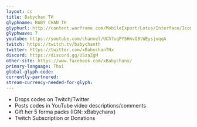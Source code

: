 ```yaml
---
layout: cc
title: Babychan TH 
glyphname: BABY CHAN TH
glyphurl: http://content.warframe.com/MobileExport/Lotus/Interface/Icons/Player/ContentCreators/BabychanTH.png
glyphwave: 7
youtube: https://youtube.com/channel/UCh7uqPY5HmvQ8tWEysjuqqA
twitch: https://twitch.tv/babychanth
twitter: https://twitter.com/xBabychanTHx
discord: https://discord.gg/USzaZgM
other-site: https://www.facebook.com/xBabychanx/
primary-language: Thai
global-glyph-code: 
currently-partnered: 
stream-currency-needed-for-glyph: 
---
```

* Drops codes on Twitch/Twitter
* Posts codes in YouTube video descriptions/comments
* Gift her 5 forma packs (IGN: xBabychanx)
* Twitch Subscription or Donations
